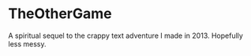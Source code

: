 # TheOtherGame
A spiritual sequel to the crappy text adventure I made in 2013. Hopefully less messy.
